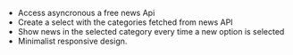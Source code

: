 - Access asyncronous a free news Api
- Create a select with the categories fetched from news API
- Show news in the selected category every time a new option is selected
- Minimalist responsive design.